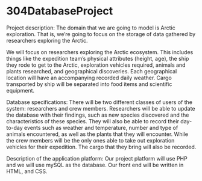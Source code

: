 # 304DatabaseProject
Project description:
The domain that we are going to model is Arctic exploration. That is, we’re going to focus on the storage of data gathered by researchers exploring the Arctic.

We will focus on researchers exploring the Arctic ecosystem. This includes things like the expedition team’s physical attributes (height, age), the ship they rode to get to the Arctic, exploration vehicles required, animals and plants researched, and geographical discoveries. Each geographical location will have an accompanying recorded daily weather. Cargo transported by ship will be separated into food items and scientific equipment. 

Database specifications:
There will be two different classes of users of the system: researchers and crew members.
Researchers will be able to update the database with their findings, such as new species discovered and the characteristics of these species. They will also be able to record their day-to-day events such as weather and temperature, number and type of animals encountered, as well as the plants that they will encounter. While the crew members will be the only ones able to take out exploration vehicles for their expedition. The cargo that they bring will also be recorded. 

Description of the application platform:
Our project platform will use PHP and we will use mySQL as the database. Our front end will be written in HTML, and CSS. 
